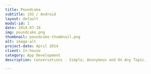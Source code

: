 ```yaml
---
title: Poundcake
subtitle: iOS / Android
layout: default
modal-id: 1
date: 2014-07-18
img: poundcake.png
thumbnail: poundcake-thumbnail.png
alt: image-alt
project-date: April 2014
client: In-house
category: App Development
description: Conversations - Simple, Anonymous and On Any Topic.

---
```

